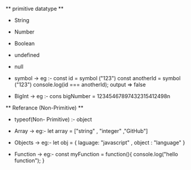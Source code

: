 ** primitive datatype ** 

- String 
- Number
- Boolean
- undefined
- null 
- symbol
-> eg :- const id = symbol ("123")
         const anotherId = symbol ("123")
         console.log(id === anotherId);
         output => false

- BigInt
-> eg :- cons bigNumber =  12345467897432315412498n

** Referance (Non-Primitive) **
- typeof(Non- Primitive) :- object

- Array
-> eg:- let array = ["string" , "integer" ,"GitHub"]

- Objects
-> eg:- let obj = {
                   laguage: "javascript" , 
                   object : "language"
               }

- Function 
-> eg:- const myFunction = function(){
                 console.log("hello function");
}

